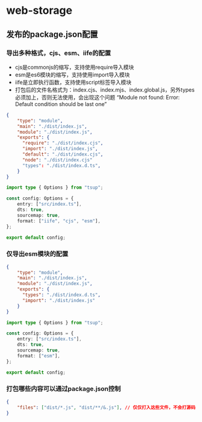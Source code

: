 # web-storage
## 发布的package.json配置
### 导出多种格式，cjs、esm、iife的配置
- cjs是commonjs的缩写，支持使用require导入模块
- esm是es6模块的缩写，支持使用import导入模块
- iife是立即执行函数，支持使用script标签导入模块
- 打包后的文件名格式为：index.cjs、index.mjs、index.global.js，另外types必须加上，否则无法使用，会出现这个问题 “Module not found: Error: Default condition should be last one”
``` package.json
{
    "type": "module",
    "main": "./dist/index.js",
    "module": "./dist/index.js",
    "exports": {
      "require": "./dist/index.cjs",
      "import": "./dist/index.js",
      "default": "./dist/index.cjs",
      "node": "./dist/index.cjs"
      "types": "./dist/index.d.ts",
    }
}
```

``` tsup.config.ts
import type { Options } from "tsup";

const config: Options = {
    entry: ["src/index.ts"],
    dts: true,
    sourcemap: true,
    format: ["iife", "cjs", "esm"],
};

export default config;
```

### 仅导出esm模块的配置
``` package.json
{
    "type": "module",
    "main": "./dist/index.js",
    "module": "./dist/index.js",
    "exports": {
      "types": "./dist/index.d.ts",
      "import": "./dist/index.js"
    }
}
```

``` tsup.config.ts
import type { Options } from "tsup";

const config: Options = {
    entry: ["src/index.ts"],
    dts: true,
    sourcemap: true,
    format: ["esm"],
};

export default config;
```

### 打包哪些内容可以通过package.json控制

``` json
{
    "files": ["dist/*.js", "dist/**/&.js"], // 仅仅打入这些文件，不会打源码进去
}
```